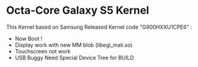 # Octa-Core Galaxy S5 Kernel
This Kernel based on Samsung Released Kernel code "G900HXXU1CPE6" :
  - Now Boot !
  - Display work with new MM blob (libegl_mali.so)
  - Touchscreen not work
  - USB Buggy
Need Special Device Tree for BUILD
